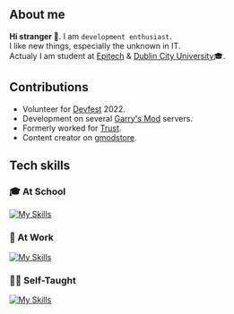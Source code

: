 ## About me
**Hi stranger 👋**. I am ``development enthusiast``.
<br/> I like new things, especially the unknown in IT.  
Actualy I am student at [Epitech](https://epitech.eu/) & [Dublin City University](https://www.dcu.ie)🎓.  
  
  
## Contributions
- Volunteer for [Devfest](https://devfest.gdgnantes.com/) 2022.
- Development on several [Garry's Mod](https://facepunch.com/) servers.
- Formerly worked for [Trust](https://trust-gaming.fr).
- Content creator on [gmodstore](https://www.gmodstore.com).


## Tech skills
### 🎓 At School
[![My Skills](https://skillicons.dev/icons?i=bash,c,cpp,cmake,docker,jenkins,firebase,supabase&perline=6)](https://skillicons.dev)

### 🏢 At Work
[![My Skills](https://skillicons.dev/icons?i=py,qt,ts,js,tailwind,react,nextjs,azure&perline=6)](https://skillicons.dev)

### 🧑‍💻 Self-Taught
[![My Skills](https://skillicons.dev/icons?i=rust,cs,dotnet,kubernetes,lua,postgres,angular,figma&perline=6)](https://skillicons.dev)

